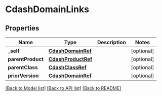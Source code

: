 # CdashDomainLinks

## Properties
Name | Type | Description | Notes
------------ | ------------- | ------------- | -------------
**_self** | [**CdashDomainRef**](CdashDomainRef.md) |  | [optional] 
**parentProduct** | [**CdashProductRef**](CdashProductRef.md) |  | [optional] 
**parentClass** | [**CdashClassRef**](CdashClassRef.md) |  | [optional] 
**priorVersion** | [**CdashDomainRef**](CdashDomainRef.md) |  | [optional] 

[[Back to Model list]](../README.md#documentation-for-models) [[Back to API list]](../README.md#documentation-for-api-endpoints) [[Back to README]](../README.md)


